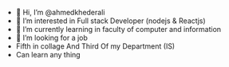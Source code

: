 - 👋 Hi, I’m @ahmedkhederali
- 👀 I’m interested in Full stack Developer (nodejs & Reactjs)
- 🌱 I’m currently learning in faculty of computer and information
- 💞️ I’m looking for a job
- Fifth in collage And Third Of my Department (IS)
- Can learn any thing 
<!---
ahmedkhederali/ahmedkhederali is a ✨ special ✨ repository because its `README.md` (this file) appears on your GitHub profile.
You can click the Preview link to take a look at your changes.
--->
